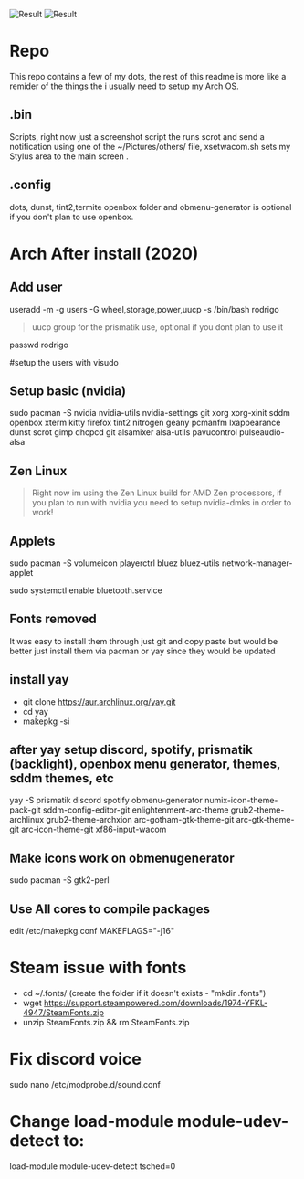 
![Result](https://i.imgur.com/dSm5qBe.png)
![Result](https://i.imgur.com/1T2ZBq6.png)

# Repo
This repo contains a few of my dots, the rest of this readme is more like a remider of the things the i usually need to setup my Arch OS.

## .bin
Scripts, right now just a screenshot script the runs scrot and send a notification using one of the ~/Pictures/others/ file, xsetwacom.sh sets my Stylus area to the main screen .

## .config
dots, dunst, tint2,termite openbox folder and obmenu-generator is optional if you don't plan to use openbox.

# Arch After install (2020)

## Add user
useradd -m -g users -G wheel,storage,power,uucp -s /bin/bash rodrigo 

> uucp group for the prismatik use, optional if you dont plan to use it

passwd rodrigo

#setup the users with visudo 

## Setup basic (nvidia)
sudo pacman -S nvidia nvidia-utils nvidia-settings git xorg xorg-xinit sddm openbox xterm kitty firefox tint2 nitrogen geany pcmanfm lxappearance dunst scrot gimp dhcpcd git alsamixer alsa-utils pavucontrol pulseaudio-alsa


## Zen Linux
> Right now im using the Zen Linux build for AMD Zen processors, if you plan to run with nvidia you need to setup nvidia-dmks in order to work!



## Applets
sudo pacman -S volumeicon playerctrl bluez bluez-utils network-manager-applet

sudo systemctl enable bluetooth.service

## Fonts removed

It was easy to install them through just git and copy paste but would be better just install them via pacman or yay since they would be updated


## install yay 
- git clone https://aur.archlinux.org/yay.git
- cd yay
- makepkg -si

## after yay setup discord, spotify, prismatik (backlight), openbox menu generator, themes, sddm themes, etc
yay -S prismatik discord spotify obmenu-generator numix-icon-theme-pack-git sddm-config-editor-git enlightenment-arc-theme grub2-theme-archlinux grub2-theme-archxion arc-gotham-gtk-theme-git arc-gtk-theme-git arc-icon-theme-git xf86-input-wacom

## Make icons work on obmenugenerator
sudo pacman -S gtk2-perl 

## Use All cores to compile packages
edit /etc/makepkg.conf
MAKEFLAGS="-j16"

# Steam issue with fonts

- cd ~/.fonts/ (create the folder if it doesn't exists - "mkdir .fonts")
- wget https://support.steampowered.com/downloads/1974-YFKL-4947/SteamFonts.zip
- unzip SteamFonts.zip && rm SteamFonts.zip  

# Fix discord voice

sudo nano /etc/modprobe.d/sound.conf

# Change load-module module-udev-detect to:

load-module module-udev-detect tsched=0
